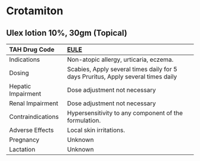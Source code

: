 # Crotamiton

## Ulex lotion 10%, 30gm (Topical)

| TAH Drug Code      | [EULE](https://www.tahsda.org.tw/drugs/hissearch.php?drug_code=EULE)              |
|:-------------------|:----------------------------------------------------------------------------------|
| Indications        | Non-atopic allergy, urticaria, eczema.                                            |
| Dosing             | Scabies, Apply several times daily for 5 days Pruritus, Apply several times daily |
| Hepatic Impairment | Dose adjustment not necessary                                                     |
| Renal Impairment   | Dose adjustment not necessary                                                     |
| Contraindications  | Hypersensitivity to any component of the formulation.                             |
| Adverse Effects    | Local skin irritations.                                                           |
| Pregnancy          | Unknown                                                                           |
| Lactation          | Unknown                                                                           |

